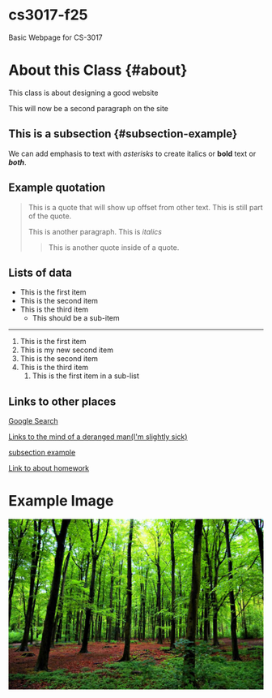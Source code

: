 # cs3017-f25
Basic Webpage for CS-3017

# About this Class {#about}
This class is about designing a good website

This will now be a second paragraph on the site

## This is a subsection {#subsection-example}
We can add emphasis to text with *asterisks* to create italics or **bold** text or ***both***.

## Example quotation
> This is a quote that will show up offset from other text.
> This is still part of the quote.
>
> This is another paragraph. This is *italics*
>
>> This is another quote inside of a quote.

## Lists of data

+ This is the first item
+ This is the second item
+ This is the third item
    + This should be a sub-item

---------------------------------------


1. This is the first item
1. This is my new second item
1. This is the second item
1. This is the third item
     1. This is the first item in a sub-list
  
## Links to other places
[Google Search](https://google.com)

[Links to the mind of a deranged man(I'm slightly sick)](class3.md)

[subsection example](#subsection-example)

[Link to about homework](about.md)

# Example Image
![Many trees with green leaves in a forest](trees.jpg)
  
